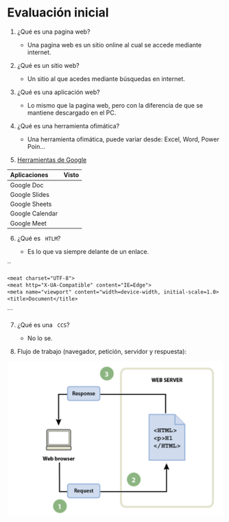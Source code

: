 # Evaluación inicial

1. ¿Qué es una pagina web?

	* Una pagina web es un sitio online al cual se accede mediante internet.

2. ¿Qué es un sitio web?

	* Un sitio al que acedes mediante búsquedas en internet.

3. ¿Qué es una aplicación web?

	* Lo mismo que la pagina web, pero con la diferencia de que se mantiene descargado en el PC.


4. ¿Qué es una herramienta ofimática?

	* Una herramienta ofimática, puede variar desde: Excel, Word, Power Poin... 

5. [Herramientas de Google](https://www.google.com/intl/es-419/chrome/browser-tools/ "Descargar Chrome")

|Aplicaciones|Visto|
|:-----|:-----|
|Google Doc|
|Google Slides|
|Google Sheets|
|Google Calendar|
|Google Meet|

6. ¿Qué es `` HTLM``?

	* Es lo que va siempre delante de un enlace.

`` <!DOCTYPE html>
<HTML lang="en">
<head>

    <meat charset="UTF-8">
    <meat http="X-UA-Compatible" content="IE=Edge">
    <meta name="viewport" content="width=device-width, initial-scale=1.0>
    <title>Document</title>

</head>
<body>

</body>
</html>```


7. ¿Qué es una `` CCS``?

	* No lo se.


8. Flujo de trabajo  (navegador, petición, servidor y respuesta):

![Flujo de trabajo](https://github.com/SaraGJ1706/Evaluaci-n-inicial/blob/main/Flujo%20de%20trabajo.png)




